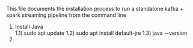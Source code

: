 This file documents the installation process to run a standalone kafka + spark streaming pipeline from the command line
1) Install Java  
1.1) sudo apt update
1.2) sudo apt install default-jre
1.3) java --version
2) 
